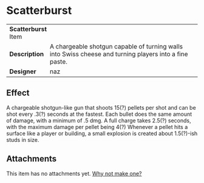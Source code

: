 # Scatterburst
<table>
  <tbody>
    <tr>
      <td colspan="2">
        <b>Scatterburst</b>
        <section>Item</section>
      </td>
    </tr>
    <tr>
      <td>
        <b>Description</b>
      </td>
      <td>A chargeable shotgun capable of turning walls into Swiss cheese and turning players into a fine paste.</td>
    </tr>
    <tr>
      <td>
        <b>Designer</b>
      </td>
      <td>naz</td>
    </tr>
  </tbody>
<table>

## Effect
A chargeable shotgun-like gun that shoots 15(?) pellets per shot and can be shot every .3(?) seconds at the fastest. Each bullet does the same amount of damage, with a minimum of .5 dmg. A full charge takes 2.5(?) seconds, with the maximum damage per pellet being 4(?) Whenever a pellet hits a surface like a player or building, a small explosion is created about 1.5(?)-ish studs in size.

## Attachments
This item has no attachments yet. [Why not make one?](https://github.com/EveryoneDestroysTheWorld/design/issues/new)